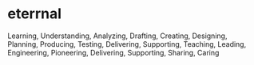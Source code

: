 # eterrnal

Learning, Understanding, Analyzing, Drafting, Creating, Designing, Planning, Producing, Testing, Delivering, Supporting, Teaching, Leading, Engineering, Pioneering, Delivering, Supporting, Sharing, Caring

